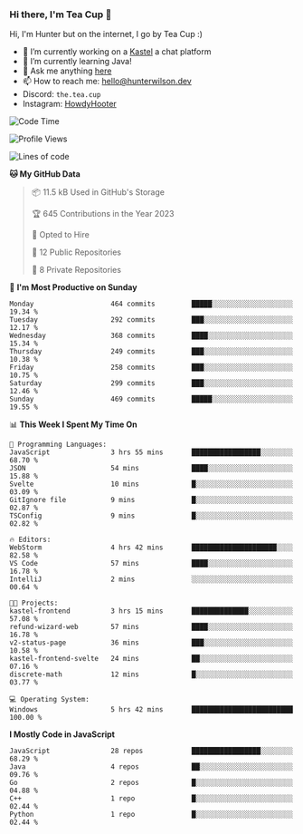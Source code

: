 ### Hi there, I'm Tea Cup 👋 

Hi, I'm Hunter but on the internet, I go by Tea Cup :)

- 🔭 I’m currently working on a [Kastel](https://github.com/KastelApp) a chat platform
- 🌱 I’m currently learning Java!
- 💬 Ask me anything [here](https://github.com/TheTeaCup/TheTeaCup/issues)
- 📫 How to reach me: [hello@hunterwilson.dev](mailto:hello@hunterwilson.dev)
- Discord: `the.tea.cup`
- Instagram: [HowdyHooter](https://instagram.com/HowdyHooter)

<!--START_SECTION:waka-->
![Code Time](http://img.shields.io/badge/Code%20Time-355%20hrs%206%20mins-blue)

![Profile Views](http://img.shields.io/badge/Profile%20Views-18-blue)

![Lines of code](https://img.shields.io/badge/From%20Hello%20World%20I%27ve%20Written-839.3%20thousand%20lines%20of%20code-blue)

**🐱 My GitHub Data** 

> 📦 11.5 kB Used in GitHub's Storage 
 > 
> 🏆 645 Contributions in the Year 2023
 > 
> 💼 Opted to Hire
 > 
> 📜 12 Public Repositories 
 > 
> 🔑 8 Private Repositories 
 > 
📅 **I'm Most Productive on Sunday** 

```text
Monday                   464 commits         █████░░░░░░░░░░░░░░░░░░░░   19.34 % 
Tuesday                  292 commits         ███░░░░░░░░░░░░░░░░░░░░░░   12.17 % 
Wednesday                368 commits         ████░░░░░░░░░░░░░░░░░░░░░   15.34 % 
Thursday                 249 commits         ███░░░░░░░░░░░░░░░░░░░░░░   10.38 % 
Friday                   258 commits         ███░░░░░░░░░░░░░░░░░░░░░░   10.75 % 
Saturday                 299 commits         ███░░░░░░░░░░░░░░░░░░░░░░   12.46 % 
Sunday                   469 commits         █████░░░░░░░░░░░░░░░░░░░░   19.55 % 
```


📊 **This Week I Spent My Time On** 

```text
💬 Programming Languages: 
JavaScript               3 hrs 55 mins       █████████████████░░░░░░░░   68.70 % 
JSON                     54 mins             ████░░░░░░░░░░░░░░░░░░░░░   15.88 % 
Svelte                   10 mins             █░░░░░░░░░░░░░░░░░░░░░░░░   03.09 % 
GitIgnore file           9 mins              █░░░░░░░░░░░░░░░░░░░░░░░░   02.87 % 
TSConfig                 9 mins              █░░░░░░░░░░░░░░░░░░░░░░░░   02.82 % 

🔥 Editors: 
WebStorm                 4 hrs 42 mins       █████████████████████░░░░   82.58 % 
VS Code                  57 mins             ████░░░░░░░░░░░░░░░░░░░░░   16.78 % 
IntelliJ                 2 mins              ░░░░░░░░░░░░░░░░░░░░░░░░░   00.64 % 

🐱‍💻 Projects: 
kastel-frontend          3 hrs 15 mins       ██████████████░░░░░░░░░░░   57.08 % 
refund-wizard-web        57 mins             ████░░░░░░░░░░░░░░░░░░░░░   16.78 % 
v2-status-page           36 mins             ███░░░░░░░░░░░░░░░░░░░░░░   10.58 % 
kastel-frontend-svelte   24 mins             ██░░░░░░░░░░░░░░░░░░░░░░░   07.16 % 
discrete-math            12 mins             █░░░░░░░░░░░░░░░░░░░░░░░░   03.77 % 

💻 Operating System: 
Windows                  5 hrs 42 mins       █████████████████████████   100.00 % 
```

**I Mostly Code in JavaScript** 

```text
JavaScript               28 repos            █████████████████░░░░░░░░   68.29 % 
Java                     4 repos             ██░░░░░░░░░░░░░░░░░░░░░░░   09.76 % 
Go                       2 repos             █░░░░░░░░░░░░░░░░░░░░░░░░   04.88 % 
C++                      1 repo              █░░░░░░░░░░░░░░░░░░░░░░░░   02.44 % 
Python                   1 repo              █░░░░░░░░░░░░░░░░░░░░░░░░   02.44 % 
```




<!--END_SECTION:waka-->
